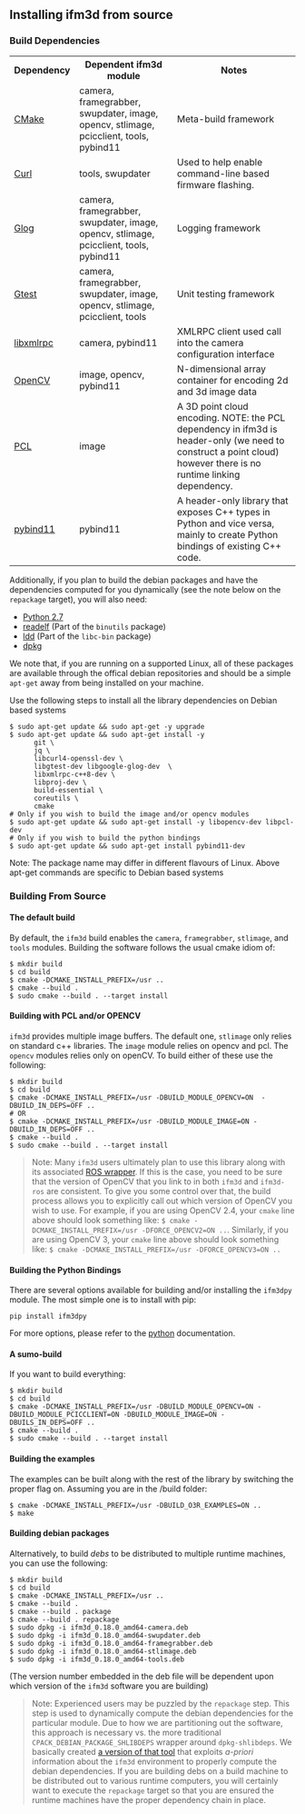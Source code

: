 ## Installing ifm3d from source

### Build Dependencies

<table>
  <tr>
    <th>Dependency</th>
    <th>Dependent ifm3d module</th>
    <th>Notes</th>
  </tr>
  <tr>
    <td><a href="http://www.cmake.org">CMake</a></td>
    <td>camera, framegrabber, swupdater, image, opencv, stlimage, pcicclient, tools,
    pybind11</td>
    <td>Meta-build framework</td>
  </tr>
  <tr>
    <td><a href="https://curl.haxx.se/libcurl">Curl</a></td>
    <td>tools, swupdater</td>
    <td>Used to help enable command-line based firmware flashing.</td>
  </tr>
  <tr>
    <td><a href="https://github.com/google/glog">Glog</a></td>
    <td>camera, framegrabber, swupdater, image, opencv, stlimage, pcicclient, tools,
    pybind11</td>
    <td>Logging framework</td>
  </tr>
  <tr>
    <td><a href="https://github.com/google/googletest">Gtest</a></td>
    <td>camera, framegrabber, swupdater, image, opencv, stlimage, pcicclient, tools</td>
    <td>Unit testing framework</td>
  </tr>
  <tr>
    <td><a href="http://xmlrpc-c.sourceforge.net/">libxmlrpc</a></td>
    <td>camera, pybind11</td>
    <td>XMLRPC client used call into the camera configuration interface</td>
  </tr>
  <tr>
    <td><a href="http://opencv.org">OpenCV</a></td>
    <td>image, opencv, pybind11</td>
    <td>N-dimensional array container for encoding 2d and 3d image data</td>
  </tr>
  <tr>
    <td><a href="http://pointclouds.org">PCL</a></td>
    <td>image</td>
    <td>A 3D point cloud encoding. NOTE: the PCL dependency in ifm3d is
    header-only (we need to construct a point cloud) however there is no
    runtime linking dependency.</td>
  </tr>
  <tr>
    <td><a href="https://github.com/pybind/pybind11">pybind11</a></td>
    <td>pybind11</td>
    <td>A header-only library that exposes C++ types in Python and vice versa,
    mainly to create Python bindings of existing C++ code.</td>
  </tr>
</table>

Additionally, if you plan to build the debian packages and have the
dependencies computed for you dynamically (see the note below on the
`repackage` target), you will also need:

* [Python 2.7](https://www.python.org/)
* [readelf](https://www.gnu.org/software/binutils/) (Part of the `binutils` package)
* [ldd](http://man7.org/linux/man-pages/man1/ldd.1.html) (Part of the `libc-bin` package)
* [dpkg](https://help.ubuntu.com/lts/serverguide/dpkg.html)

We note that, if you are running on a supported Linux, all of these packages
are available through the offical debian repositories and should be a simple
`apt-get` away from being installed on your machine.

Use the following steps to install all the library dependencies on Debian based systems

```
$ sudo apt-get update && sudo apt-get -y upgrade
$ sudo apt-get update && sudo apt-get install -y 
      git \ 
      jq \ 
      libcurl4-openssl-dev \
      libgtest-dev libgoogle-glog-dev  \
      libxmlrpc-c++8-dev \ 
      libproj-dev \
      build-essential \
      coreutils \
      cmake
# Only if you wish to build the image and/or opencv modules
$ sudo apt-get update && sudo apt-get install -y libopencv-dev libpcl-dev                 
# Only if you wish to build the python bindings
$ sudo apt-get update && sudo apt-get install pybind11-dev                          
```
Note: The package name may differ in different flavours of Linux. 
Above apt-get commands are specific to Debian based systems

### Building From Source

#### The default build

By default, the `ifm3d` build enables the `camera`, `framegrabber`, `stlimage`,
and `tools` modules. Building the software follows the usual cmake idiom of:

```
$ mkdir build
$ cd build
$ cmake -DCMAKE_INSTALL_PREFIX=/usr ..
$ cmake --build .
$ sudo cmake --build . --target install
```

#### Building with PCL and/or OPENCV

`ifm3d` provides multiple image buffers. The default one, `stlimage` only relies on standard c++ libraries. The `image` module relies on opencv and pcl. The `opencv` modules relies only on openCV. To build either of these use the following:
```
$ mkdir build
$ cd build
$ cmake -DCMAKE_INSTALL_PREFIX=/usr -DBUILD_MODULE_OPENCV=ON  -DBUILD_IN_DEPS=OFF ..
# OR
$ cmake -DCMAKE_INSTALL_PREFIX=/usr -DBUILD_MODULE_IMAGE=ON -DBUILD_IN_DEPS=OFF ..
$ cmake --build .
$ sudo cmake --build . --target install
```

> Note: Many `ifm3d` users ultimately plan to use this library along with its associated [ROS wrapper](https://github.com/ifm/ifm3d-ros). 
> If this is the case, you need to be sure that the version of OpenCV that you link to in both `ifm3d` and `ifm3d-ros` are consistent. 
> To give you some control over that, the build process allows you to explicitly call out which version of OpenCV you wish to use. 
> For example, if you are using OpenCV 2.4, your `cmake` line above should look something like: `$ cmake -DCMAKE_INSTALL_PREFIX=/usr -DFORCE_OPENCV2=ON ..`. 
> Similarly, if you are using OpenCV 3, your `cmake` line above should look something like: `$ cmake -DCMAKE_INSTALL_PREFIX=/usr -DFORCE_OPENCV3=ON ..`

#### Building the Python Bindings

There are several options available for building and/or installing the `ifm3dpy` module. The most simple one is to install with pip:
```
pip install ifm3dpy
```
For more options, please refer to the [python](python.md) documentation.

#### A sumo-build

If you want to build everything:

```
$ mkdir build
$ cd build
$ cmake -DCMAKE_INSTALL_PREFIX=/usr -DBUILD_MODULE_OPENCV=ON -DBUILD_MODULE_PCICCLIENT=ON -DBUILD_MODULE_IMAGE=ON -DBUILS_IN_DEPS=OFF ..
$ cmake --build .
$ sudo cmake --build . --target install
```
#### Building the examples

The examples can be built along with the rest of the library by switching the proper flag on. Assuming you are in the /build folder:

```
$ cmake -DCMAKE_INSTALL_PREFIX=/usr -DBUILD_O3R_EXAMPLES=ON ..
$ make
```

#### Building debian packages

Alternatively, to build *debs* to be distributed to multiple runtime machines, you can use the following:

```
$ mkdir build
$ cd build
$ cmake -DCMAKE_INSTALL_PREFIX=/usr ..
$ cmake --build .
$ cmake --build . package
$ cmake --build . repackage
$ sudo dpkg -i ifm3d_0.18.0_amd64-camera.deb
$ sudo dpkg -i ifm3d_0.18.0_amd64-swupdater.deb
$ sudo dpkg -i ifm3d_0.18.0_amd64-framegrabber.deb
$ sudo dpkg -i ifm3d_0.18.0_amd64-stlimage.deb
$ sudo dpkg -i ifm3d_0.18.0_amd64-tools.deb
```

(The version number embedded in the deb file will be dependent upon which
version of the `ifm3d` software you are building)

> Note: Experienced users may be puzzled by the `repackage` step. 
> This step is used to dynamically compute the debian dependencies for the particular module. 
> Due to how we are partitioning out the software, this approach is necessary vs. the more traditional `CPACK_DEBIAN_PACKAGE_SHLIBDEPS` wrapper around `dpkg-shlibdeps`. 
> We basically created [a version of that tool](cmake/utils/ifm3d-dpkg-deps.py.in) that exploits *a-priori* information about the `ifm3d` environment to properly compute the debian dependencies. 
> If you are building debs on a build machine to be distributed out to various runtime computers, you will certainly want to execute the `repackage` target so that you are ensured the runtime machines have the proper dependency chain in place.
